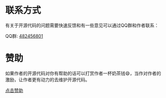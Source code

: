 # 联系方式

有关于开源代码的问题需要快速反馈和有一些意见可以通过QQ群和作者联系：

QQ群: <a href="https://jq.qq.com/?_wv=1027&k=5mIdGO3" target="_blank">482456801</a>

# 赞助

如果作者的开源代码对你有帮助的话可以打赏作者一杯奶茶钱😄，当作对作者的激励，让作者更有动力的去维护开源代码。

[点击赞助](./sponsor.md)